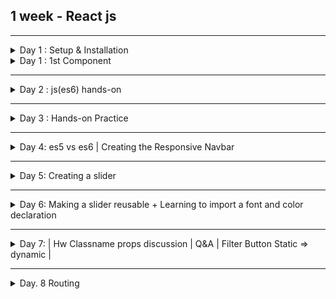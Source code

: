 ## 1 week - React js

-----

<details markdown=block>
<summary markdown=span>Day 1 : Setup & Installation</summary>

## Getting Started`*`

### Test if node.js is available on your pc => go to cmd and type

```sh
node -v
npm -v
```

```sh
if(!version) {
  goto("https://nodejs.org/en/");
}
```

### Install vite + react

```sh
npm create vite@latest ./
# y to proceed
# Select a framework: React
# Select a variant: JavaScript + SWC
npm install
npm run dev
```

### Install tailwindCSS

```sh
npm install -D tailwindcss postcss autoprefixer
npx tailwindcss init -p
```

### Replace <em>`tailwind.config.js`</em> inner codes with

```
/** @type {import('tailwindcss').Config} \*/
export default {
content: [
"./index.html",
"./src/**/\*.{js,ts,jsx,tsx}",
],
theme: {
extend: {},
},
plugins: [],
}
```

### Paste these lines in <em>`index.css`</em>

```
@tailwind base;
@tailwind components;
@tailwind utilities;
```

### 2. Install and Run`*`

Run the following commands in your terminal:

```sh
npm install
npm run dev
```

- <b><em>`npm install`</em></b> to install the node_modules on your local repo which has been .gitignore in this github repo.
- <b><em>`npm run dev`</em></b> for running this in your browser, by default it opens in port http://localhost:5173/

### File Structure

```bash
    .
    ├── node_modules
    ├── public
    ├── src
    │   ├── assets
            ├── react.svg
    │   ├── App.css
    │   ├── App.jsx
    │   ├── index.css
    │   └── main.jsx
    ├── .eslintrc.cjs
    ├── .gitignore
    ├── index.html
    ├── package-lock.json
    ├── package.json
    ├── postcss.config.js
    ├── README.md
    ├── tailwind.config.js
    └── vite.config.js
```

---

</details>

<details markdown=block>
<summary markdown=span>Day 1 : 1st Component</summary>

### File Structure

```bash
    .
    ├── node_modules
    ├── public
    ├── src
    │   ├── assets
            ├── react.svg
        ├── components
            ├── Hello.jsx
    │   ├── App.jsx
    │   ├── index.css
    │   └── main.jsx
    ├── .eslintrc.cjs
    ├── .gitignore
    ├── index.html
    ├── package-lock.json
    ├── package.json
    ├── postcss.config.js
    ├── README.md
    ├── tailwind.config.js
    └── vite.config.js
```

### Codes `Hello.jsx`

```javascript
import React from "react";

const Hello = () => {
  return (
    <>
      <h1>Hello, World!</h1>
    </>
  );
};

export default Hello;
```

### Codes `Hello.jsx`

```javascript
import React from "react";
import Hello from "./components/Hello";

const App = () => {
  return (
    <>
      <Hello />
    </>
  );
};

export default App;
```

- open in port http://localhost:5173/

</details>

---

<details markdown=block>
<summary markdown=span>Day 2 : js(es6) hands-on</summary>

## Syllabus

- let, const
- Arrow functions
- Ternary Operator ( ? : )
- Spread(...) operator
- Template literals (backticks) ``

- Maps

- Modules

## Codes

```javascript
import React from "react";

const Hello = () => {
  const name = "Purna";
  return <h1>Hello, {name}!</h1>;
};

export default Hello;
```

```javascript
import React from "react";

const Hello = () => {
  const name = "Purna";
  if (name) {
    return <h1>Hello, {name}!</h1>;
  } else {
    return <h1>Hello, World!</h1>;
  }
};

export default Hello;
```

- `normal function` vs `arrow function` Syntax

```javascript
function add(a, b) {
  return a + b;
}

const add = (a, b) => a + b;
```

### Assignments

<details markdown=block>
<summary markdown=span>1. Create a counter using let const</summary>

### `Counter.jsx`

```javascript
import React, { useState } from "react";

const Counter = () => {
  let [count, setCount] = useState(0);

  const increment = () => {
    setCount(count + 1);
  };

  const decrement = () => {
    setCount(count - 1);
  };

  return (
    <div>
      <h2>Count: {count}</h2>
      <button onClick={increment}>Increment</button>
      <button onClick={decrement}>Decrement</button>
    </div>
  );
};

export default Counter;
```

### `App.jsx`

```javascript
import React from "react";
import Counter from "./components/Counter";

const App = () => {
  return (
    <>
      <Counter />
    </>
  );
};

export default App;
```

</details>

<details markdown=block>
<summary markdown=span>2. Assigments :  Find whether the temperature is warm or cold .. use ternary operator and Math.random()</summary>

### `TemperatureDisplay.jsx`

```javascript
import React, { useState } from "react";

const TemperatureDisplay = () => {
  const [temperature] = useState(Math.floor(Math.random() * 50));

  return (
    <div>
      <h2>Current Temperature: {temperature}°C</h2>
      {temperature > 25 ? <p>It's warm outside!</p> : <p>It's cool outside!</p>}
    </div>
  );
};

export default TemperatureDisplay;
```

### `App.jsx`

```javascript
import React from "react";
import TemperatureDisplay from "./components/TemperatureDisplay";

const App = () => {
  return (
    <>
      <TemperatureDisplay />
    </>
  );
};

export default App;
```

</details>
</details>

---

<details markdown=block>
<summary markdown=span>Day 3 : Hands-on Practice</summary>

### Syllabus

- JavaScript Array Objects
- json
- Hooks (useState)

```javascript
const people = [
  { name: "John", age: 30 },
  { name: "Alice", age: 25 },
  { name: "Bob", age: 35 },
];
//JavaScript Array Objects
```

```json
{
  "name": "John",
  "age": 30,
  "city": "New York"
}
//Json key value pair
```

### useState

#### In React, state allows us to manage and update data within a component. The useState hook is a function provided by React that allows functional components to manage state without needing to convert them into class components.

- `useState` is a function that returns an array with two elements: the current state `(state)` and a function `(setState)` to update that state.
- `initialState` is the initial value of the state.

```javascript
//Syntax of useState

const [state, setState] = useState(initialState);
```
```javascript
//importing useState

import React, { useState } from "react";
```

### Assignments

<details markdown=block>
<summary markdown=span>1. Create a user profile with name and image using javascript array objects</summary>

### `Profile.jsx`

```javascript
import React from "react";

const Profile = () => {
  const user = {
    name: "Purna Shrestha",
    imageUrl: "https://www.purnashrestha.com.np/assets/img/purna%20pp1.png",
  };
  return (
    <>
      <h1>{user.name}</h1>
      <img
        className="w-12 h-12 object-cover rounded-full"
        src={user.imageUrl}
        alt={"Photo of " + user.name}
      />
    </>
  );
};

export default Profile;
```

### `App.jsx`

```javascript
import React from "react";
import Profile from "./components/Profile";

const App = () => {
  return (
    <>
      <Profile />
    </>
  );
};

export default App;
```

</details>

<details markdown=block>
<summary markdown=span>2. Create a product catalog using let/const, arrow functions, javascript array objects, map</summary>

### `ProductCatalog.jsx`

```javascript
import React from "react";

const ProductCatalog = () => {
  const products = [
    { id: 1, name: "Product 1", price: 10 },
    { id: 2, name: "Product 2", price: 20 },
    { id: 3, name: "Product 3", price: 30 },
  ];

  return (
    <>
      <h2>Products</h2>
      <ul>
        {products.map((product) => (
          <li key={product.id}>
            {product.name} - ${product.price}
          </li>
        ))}
      </ul>
    </>
  );
};

export default ProductCatalog;
```

### `App.jsx`

```javascript
import React from "react";
import ProductCatalog from "./components/ProductCatalog";

const App = () => {
  return (
    <>
      <ProductCatalog />
    </>
  );
};

export default App;
```

</details>

<details markdown=block>
<summary markdown=span>Assignments: 3. Create a todo list using let/const, arrow functions, javascript array objects, map and useState hooks </summary>

### `ToDoList.jsx`

```javascript
import React, { useState } from "react";

const ToDoList = () => {
  const [todos, setTodos] = useState([
    { id: 1, task: "Learn React" },
    { id: 2, task: "Build a project" },
    { id: 3, task: "Celebrate success" },
  ]);

  const removeTodo = (id) => {
    setTodos(todos.filter((todo) => todo.id !== id));
  };

  return (
    <div>
      <h2>To-Do List</h2>
      <ul>
        {todos.map((todo) => (
          <li key={todo.id}>
            {todo.task}
            <button onClick={() => removeTodo(todo.id)}>Remove</button>
          </li>
        ))}
      </ul>
    </div>
  );
};

export default ToDoList;
```

### `App.jsx`

```javascript
import React from "react";
import ToDoList from "./components/ToDoList";

const App = () => {
  return (
    <>
      <ToDoList />
    </>
  );
};

export default App;
```

</details>

<details markdown=block>
<summary markdown=span>Assignments: 4. Create a todo list where user can add their own task using input field use let/const, arrow functions, javascript array objects, map and useState hooks </summary>

### `ToDoInputList.jsx`

```javascript
import React, { useState } from 'react';

const ToDoInputList = () => {
  const [todos, setTodos] = useState([]);
  const [inputValue, setInputValue] = useState('');

  const handleInputChange = (event) => {
    setInputValue(event.target.value);
  };

  const handleAddTodo = () => {
    if (inputValue.trim() !== '') {
      setTodos([...todos, { id: todos.length + 1, text: inputValue }]);
      setInputValue('');
    }
  };

  const handleDeleteTodo = (id) => {
    setTodos(todos.filter(todo => todo.id !== id));
  };

  return (
    <div>
      <input type="text" value={inputValue} onChange={handleInputChange} />
      <button onClick={handleAddTodo}>Add Todo</button>
      <ul>
        {todos.map(todo => (
          <li key={todo.id}>
            {todo.text}
            <button onClick={() => handleDeleteTodo(todo.id)}>Delete</button>
          </li>
        ))}
      </ul>
    </div>
  );
};

export default ToDoInputList;

```

### `App.jsx`

```javascript
import React from "react";
import ToDoInputList from "./components/ToDoInputList";

const App = () => {
  return (
    <>
      <ToDoInputList />
    </>
  );
};

export default App;
```

</details>

</details>

</details>

---

<details markdown=block>
<summary markdown=span>Day 4: es5 vs es6 | Creating the Responsive Navbar</summary>

---

<details markdown=block>
<summary markdown=span>1. String Concatenation</summary>
  
```javascript
var name = "Purna";
var age = 21;
console.log("My name is " + name + " and I am " + age + " years old.");
```

```javascript
const name = "Purna";
const age = 21;
console.log(`My name is ${name} and I am ${age} years old.`);
```
</details>

<details markdown=block>
<summary markdown=span>2. Function Declaration</summary>

```javascript
function add(a, b) {
  return a + b;
}
var sum = add(2, 3);
console.log(sum);
```


```javascript
let add = (a, b) => a + b;
const sum = add(2, 3);
console.log(sum);
```
</details>

<details markdown=block>
<summary markdown=span>3. Template Literals</summary>

```javascript
var name = "Purna";
console.log("My name is " + name);
```


```javascript
let name = "Purna";
console.log(`My name is ${name}`);
```
</details>

<details markdown=block>
<summary markdown=span>4. Spread Operator</summary>

```javascript
var arr1 = [1, 2, 3];
var arr2 = [4, 5, 6];
var arr3 = arr1.concat(arr2);
console.log(arr3);
```


```javascript
const arr1 = [1, 2, 3];
const arr2 = [4, 5, 6];
const arr3 = [...arr1, ...arr2];
console.log(arr3);
```
</details>

<details markdown=block>
<summary markdown=span>5. Object Destructuring</summary>

```javascript
var person = {
  name: "Purna",
  age: 21,
};
var name = person.name;
var age = person.age;
console.log(name, age);
```

```javascript
const person = {
  name: "Purna",
  age: 21,
};
const { name, age } = person;
console.log(name, age);
```
</details>

---

<details markdown=block>
    <summary markdown=span>1. A responsive navbar</summary>

    
### `Navbar.jsx`

```javascript
import React from "react";

const Navbar = () => {
  return (
    <>
      <nav className="flex items-center justify-center">
        <button>Book</button>
        <h1>Logo</h1>
        <button>Icon</button>
      </nav>
    </>
  );
};

export default Navbar;
```

```javascript
import React from "react";

const Navbar = () => {
  const navLinks = [
    { id: 1, title: "Home", link: "/home" },
    { id: 2, title: "About", link: "/about" },
    { id: 3, title: "Accommodation", link: "/accommodation" },
    { id: 4, title: "Restaurants", link: "/restaurants" },
    { id: 5, title: "Events", link: "/events" },
    { id: 6, title: "Testimonials", link: "/testimonials" },
    { id: 7, title: "Nearby", link: "/nearby" },
    { id: 8, title: "Recreation", link: "/recreation" },
    { id: 9, title: "Gallery", link: "/gallery" },
    { id: 10, title: "Contact", link: "/contact" },
  ];

  return (
    <>
      <nav className="flex items-center justify-between px-12 py-2">
        <button>Book</button>
        <h1>Logo</h1>
        <button>Icon</button>

        <ul>
          {navLinks.map((item) => (
            <li key={item.id}>
              <a href={item.link}>{item.title}</a>
            </li>
          ))}
        </ul>
      </nav>
    </>
  );
};

export default Navbar;
```

```jsx
import React from "react";

const Navbar = () => {
  const navLinks = [
    { id: 1, title: "Home", link: "/home" },
    { id: 2, title: "About", link: "/about" },
    { id: 3, title: "Accommodation", link: "/accommodation" },
    { id: 4, title: "Restaurants", link: "/restaurants" },
    { id: 5, title: "Events", link: "/events" },
    { id: 6, title: "Testimonials", link: "/testimonials" },
    { id: 7, title: "Nearby", link: "/nearby" },
    { id: 8, title: "Recreation", link: "/recreation" },
    { id: 9, title: "Gallery", link: "/gallery" },
    { id: 10, title: "Contact", link: "/contact" },
  ];

  return (
    <>
      <nav>
        <header className="flex items-center justify-between px-12 py-2 z-50 bg-gray-800 text-white">
          <button>Book</button>
          <h1 className="text-2xl">Logo</h1>
          <button>Ok</button>
        </header>

        <div
          className="fixed right-0 w-64 h-full bg-gray-800 transition-all duration-200 ease-linear z-40"
        >
          <ul className="px-2 pt-2 pb-3 space-y-1">
            {navLinks.map((item) => (
              <li key={item.id}>
                <a
                  href={item.link}
                  className="text-white block px-3 py-2 rounded-md text-base font-medium hover:bg-gray-700"
                >
                  {item.title}
                </a>
              </li>
            ))}
          </ul>
        </div>
      </nav>
    </>
  );
};

export default Navbar;
```

```jsx
import React from "react";
import { IoMenu } from "react-icons/io5";
import { FaWhatsapp } from "react-icons/fa";

const Navbar = () => {
  const navLinks = [
    { id: 1, title: "Home", link: "/home" },
    { id: 2, title: "About", link: "/about" },
    { id: 3, title: "Accommodation", link: "/accommodation" },
    { id: 4, title: "Restaurants", link: "/restaurants" },
    { id: 5, title: "Events", link: "/events" },
    { id: 6, title: "Testimonials", link: "/testimonials" },
    { id: 7, title: "Nearby", link: "/nearby" },
    { id: 8, title: "Recreation", link: "/recreation" },
    { id: 9, title: "Gallery", link: "/gallery" },
    { id: 10, title: "Contact", link: "/contact" },
  ];

  return (
    <>
      <nav>
        <header className="flex items-center justify-between px-12 py-4 z-50 bg-gray-800 text-white">
          <button>
            <FaWhatsapp className="text-2xl"/>
          </button>
          <h1 className="text-2xl">Logo</h1>
          <button>
            <IoMenu className="text-2xl"/>
          </button>
        </header>

        <div
          className="fixed right-0 w-64 h-full bg-gray-800 transition-all duration-200 ease-linear z-40"
        >
          <ul className="px-2 pt-2 pb-3 space-y-1">
            {navLinks.map((item) => (
              <li key={item.id}>
                <a
                  href={item.link}
                  className="text-white block px-3 py-2 rounded-md text-base font-medium hover:bg-gray-700"
                >
                  {item.title}
                </a>
              </li>
            ))}
          </ul>
        </div>
      </nav>
    </>
  );
};

export default Navbar;
```

```jsx
import React, { useState } from "react";
import { IoMenu } from "react-icons/io5";
import { FaWhatsapp } from "react-icons/fa";
import { IoClose } from "react-icons/io5";

const Navbar = () => {
  const [isMenuOpen, setIsMenuOpen] = useState(false);

  const navLinks = [
    { id: 1, title: "Home", link: "/home" },
    { id: 2, title: "About", link: "/about" },
    { id: 3, title: "Accommodation", link: "/accommodation" },
    { id: 4, title: "Restaurants", link: "/restaurants" },
    { id: 5, title: "Events", link: "/events" },
    { id: 6, title: "Testimonials", link: "/testimonials" },
    { id: 7, title: "Nearby", link: "/nearby" },
    { id: 8, title: "Recreation", link: "/recreation" },
    { id: 9, title: "Gallery", link: "/gallery" },
    { id: 10, title: "Contact", link: "/contact" },
  ];

  const toggleMenu = () => {
    setIsMenuOpen(!isMenuOpen);
  };

  return (
    <>
      <nav>
        <header className="flex items-center justify-between px-12 py-4 z-50 bg-gray-800 text-white">
          <button>
            <FaWhatsapp className="text-2xl" />
          </button>
          <h1 className="text-2xl">Logo</h1>
          <button onClick={toggleMenu}>
            {isMenuOpen ? (
              <IoClose className="text-2xl" />
            ) : (
              <IoMenu className="text-2xl" />
            )}
          </button>
        </header>

        <div
          className="fixed right-0 w-64 h-full bg-gray-800 transition-all duration-200 ease-linear z-40"
        >
          <ul className="px-2 pt-2 pb-3 space-y-1">
            {navLinks.map((item) => (
              <li key={item.id}>
                <a
                  href={item.link}
                  className="text-white block px-3 py-2 rounded-md text-base font-medium hover:bg-gray-700"
                >
                  {item.title}
                </a>
              </li>
            ))}
          </ul>
        </div>
      </nav>
    </>
  );
};

export default Navbar;
```

```javascript
import React, { useState } from "react";
import { IoMenu } from "react-icons/io5";
import { FaWhatsapp } from "react-icons/fa";
import { IoClose } from "react-icons/io5";

const Navbar = () => {
  const [isMenuOpen, setIsMenuOpen] = useState(false);

  const navLinks = [
    { id: 1, title: "Home", link: "/home" },
    { id: 2, title: "About", link: "/about" },
    { id: 3, title: "Accommodation", link: "/accommodation" },
    { id: 4, title: "Restaurants", link: "/restaurants" },
    { id: 5, title: "Events", link: "/events" },
    { id: 6, title: "Testimonials", link: "/testimonials" },
    { id: 7, title: "Nearby", link: "/nearby" },
    { id: 8, title: "Recreation", link: "/recreation" },
    { id: 9, title: "Gallery", link: "/gallery" },
    { id: 10, title: "Contact", link: "/contact" },
  ];

  const toggleMenu = () => {
    setIsMenuOpen(!isMenuOpen);
  };

  return (
    <>
      <nav>
        <header className="flex items-center justify-between px-12 py-4 z-50 bg-gray-800 text-white">
          <button>
            <FaWhatsapp className="text-2xl" />
          </button>
          <h1 className="text-2xl">Logo</h1>
          <button onClick={toggleMenu}>
            {isMenuOpen ? (
              <IoClose className="text-2xl" />
            ) : (
              <IoMenu className="text-2xl" />
            )}
          </button>
        </header>

        <div
          className={`fixed right-0 w-64 h-full bg-gray-800 transition-all duration-200 ease-linear z-40 ${
            isMenuOpen ? "translate-x-0" : "translate-x-full"
          }`}
        >
          <ul className="px-2 pt-2 pb-3 space-y-1">
            {navLinks.map((item) => (
              <li key={item.id}>
                <a
                  href={item.link}
                  className="text-white block px-3 py-2 rounded-md text-base font-medium hover:bg-gray-700"
                >
                  {item.title}
                </a>
              </li>
            ))}
          </ul>
        </div>
      </nav>
    </>
  );
};

export default Navbar;
```

### `App.jsx`

```javascript
import React from "react";
import Navbar from "./components/Navbar";

const App = () => {
  return (
    <>
      <Navbar />
    </>
  );
};

export default App;
```

</details>

</details>

</details>

---

<details markdown=block>
<summary markdown=span>Day 5: Creating a slider</summary>

---

<details markdown=block>
    <summary markdown=span>1. Slider</summary>

    
### `Slider.jsx`

```javascript
// ! Step 1 - Creating the Slider component
import React from "react";

const Slider = () => {
  const slides = [
    {
      url: "https://images.unsplash.com/photo-1531297484001-80022131f5a1?ixlib=rb-4.0.3&ixid=MnwxMjA3fDB8MHxwaG90by1wYWdlfHx8fGVufDB8fHx8&auto=format&fit=crop&w=2620&q=80",
    },
    {
      url: "https://images.unsplash.com/photo-1488590528505-98d2b5aba04b?ixlib=rb-4.0.3&ixid=MnwxMjA3fDB8MHxwaG90by1wYWdlfHx8fGVufDB8fHx8&auto=format&fit=crop&w=2670&q=80",
    },
    {
      url: "https://images.unsplash.com/photo-1661961112951-f2bfd1f253ce?ixlib=rb-4.0.3&ixid=MnwxMjA3fDB8MHxwaG90by1wYWdlfHx8fGVufDB8fHx8&auto=format&fit=crop&w=2672&q=80",
    },
    {
      url: "https://images.unsplash.com/photo-1512756290469-ec264b7fbf87?ixlib=rb-4.0.3&ixid=MnwxMjA3fDB8MHxwaG90by1wYWdlfHx8fGVufDB8fHx8&auto=format&fit=crop&w=2253&q=80",
    },
    {
      url: "https://images.unsplash.com/photo-1496181133206-80ce9b88a853?ixlib=rb-4.0.3&ixid=MnwxMjA3fDB8MHxwaG90by1wYWdlfHx8fGVufDB8fHx8&auto=format&fit=crop&w=2671&q=80",
    },
  ];

  return (
    <div className="w-full h-screen">
      {slides.map((slide, index) => (
        <img
          key={index}
          src={slide.url}
          alt={`Slide ${index}`}
          className="w-full h-full bg-center bg-cover absolute top-0 left-0"
        />
      ))}
    </div>
  );
};

export default Slider;
```

### `App.jsx`

```javascript
import React from "react";
import Slider from "./components/Slider";

const App = () => {
  return (
    <>
      <Slider />
    </>
  );
};

export default App;
```

### `Slider.jsx`

```javascript
// ! Step 2 - Adding the arrows
import React from "react";
import {
  HiOutlineArrowLongLeft,
  HiOutlineArrowLongRight,
} from "react-icons/hi2";

const Slider = () => {
  const slides = [
    {
      url: "https://images.unsplash.com/photo-1531297484001-80022131f5a1?ixlib=rb-4.0.3&ixid=MnwxMjA3fDB8MHxwaG90by1wYWdlfHx8fGVufDB8fHx8&auto=format&fit=crop&w=2620&q=80",
    },
    {
      url: "https://images.unsplash.com/photo-1488590528505-98d2b5aba04b?ixlib=rb-4.0.3&ixid=MnwxMjA3fDB8MHxwaG90by1wYWdlfHx8fGVufDB8fHx8&auto=format&fit=crop&w=2670&q=80",
    },
    {
      url: "https://images.unsplash.com/photo-1661961112951-f2bfd1f253ce?ixlib=rb-4.0.3&ixid=MnwxMjA3fDB8MHxwaG90by1wYWdlfHx8fGVufDB8fHx8&auto=format&fit=crop&w=2672&q=80",
    },
    {
      url: "https://images.unsplash.com/photo-1512756290469-ec264b7fbf87?ixlib=rb-4.0.3&ixid=MnwxMjA3fDB8MHxwaG90by1wYWdlfHx8fGVufDB8fHx8&auto=format&fit=crop&w=2253&q=80",
    },
    {
      url: "https://images.unsplash.com/photo-1496181133206-80ce9b88a853?ixlib=rb-4.0.3&ixid=MnwxMjA3fDB8MHxwaG90by1wYWdlfHx8fGVufDB8fHx8&auto=format&fit=crop&w=2671&q=80",
    },
  ];

  return (
    <div className="w-full h-screen relative">
      {slides.map((slide, index) => (
        <img
          key={index}
          src={slide.url}
          alt={`Slide ${index}`}
          className="w-full h-full bg-center bg-cover absolute top-0 left-0"
        />
      ))}

      <button className="absolute top-1/2 -translate-y-1/2 left-5 rounded-full p-2 bg-black/20 text-white cursor-pointer">
        <HiOutlineArrowLongLeft className="text-2xl" />
      </button>
      <button className="absolute top-1/2 -translate-y-1/2 right-5 rounded-full p-2 bg-black/20 text-white cursor-pointer">
        <HiOutlineArrowLongRight className="text-2xl" />
      </button>
    </div>
  );
};

export default Slider;
```

### `Slider.jsx`

```javascript
// ! Step 3 - Adding the onClick event

import React, { useState } from "react";
import {
  HiOutlineArrowLongLeft,
  HiOutlineArrowLongRight,
} from "react-icons/hi2";

const Slider = () => {
  const slides = [
    {
      url: "https://images.unsplash.com/photo-1531297484001-80022131f5a1?ixlib=rb-4.0.3&ixid=MnwxMjA3fDB8MHxwaG90by1wYWdlfHx8fGVufDB8fHx8&auto=format&fit=crop&w=2620&q=80",
    },
    {
      url: "https://images.unsplash.com/photo-1488590528505-98d2b5aba04b?ixlib=rb-4.0.3&ixid=MnwxMjA3fDB8MHxwaG90by1wYWdlfHx8fGVufDB8fHx8&auto=format&fit=crop&w=2670&q=80",
    },
    {
      url: "https://images.unsplash.com/photo-1661961112951-f2bfd1f253ce?ixlib=rb-4.0.3&ixid=MnwxMjA3fDB8MHxwaG90by1wYWdlfHx8fGVufDB8fHx8&auto=format&fit=crop&w=2672&q=80",
    },
    {
      url: "https://images.unsplash.com/photo-1512756290469-ec264b7fbf87?ixlib=rb-4.0.3&ixid=MnwxMjA3fDB8MHxwaG90by1wYWdlfHx8fGVufDB8fHx8&auto=format&fit=crop&w=2253&q=80",
    },
    {
      url: "https://images.unsplash.com/photo-1496181133206-80ce9b88a853?ixlib=rb-4.0.3&ixid=MnwxMjA3fDB8MHxwaG90by1wYWdlfHx8fGVufDB8fHx8&auto=format&fit=crop&w=2671&q=80",
    },
  ];

  const [currentIndex, setCurrentIndex] = useState(0);

  const prevSlide = () => {
    setCurrentIndex((prevIndex) =>
      prevIndex === 0 ? slides.length - 1 : prevIndex - 1
    );
  };

  const nextSlide = () => {
    setCurrentIndex((prevIndex) =>
      prevIndex === slides.length - 1 ? 0 : prevIndex + 1
    );
  };

// ! Simplified explannation
// const prevSlide = () => {
//   if (currentIndex === 0) {
//     setCurrentIndex(slides.length - 1);
//   } else {
//     setCurrentIndex(currentIndex - 1);
//   }
// };

// const nextSlide = () => {
//   if (currentIndex === slides.length - 1) {
//     setCurrentIndex(0);
//   } else {
//     setCurrentIndex(currentIndex + 1);
//   }
// };

  return (
    <div className="w-full h-screen relative">
      {slides.map((slide, index) => (
        <img
          key={index}
          src={slide.url}
          alt={`Slide ${index}`}
          className="w-full h-full bg-center bg-cover absolute top-0 left-0"
        />
      ))}

      <button
        onClick={prevSlide}
        className="absolute top-1/2 -translate-y-1/2 left-5 rounded-full p-2 bg-black/20 text-white cursor-pointer"
      >
        <HiOutlineArrowLongLeft className="text-2xl" />
      </button>
      <button
        onClick={nextSlide}
        className="absolute top-1/2 -translate-y-1/2 right-5 rounded-full p-2 bg-black/20 text-white cursor-pointer"
      >
        <HiOutlineArrowLongRight className="text-2xl" />
      </button>
    </div>
  );
};

export default Slider;
```

### `Slider.jsx`

```javascript
// ! Step 4 - Why is the slider not working? because index test i.e. index === currentIndex ? "opacity-100" : "opacity-0" is not added
import React, { useState } from "react";
import {
  HiOutlineArrowLongLeft,
  HiOutlineArrowLongRight,
} from "react-icons/hi2";

const Slider = () => {
  const slides = [
    {
      url: "https://images.unsplash.com/photo-1531297484001-80022131f5a1?ixlib=rb-4.0.3&ixid=MnwxMjA3fDB8MHxwaG90by1wYWdlfHx8fGVufDB8fHx8&auto=format&fit=crop&w=2620&q=80",
    },
    {
      url: "https://images.unsplash.com/photo-1488590528505-98d2b5aba04b?ixlib=rb-4.0.3&ixid=MnwxMjA3fDB8MHxwaG90by1wYWdlfHx8fGVufDB8fHx8&auto=format&fit=crop&w=2670&q=80",
    },
    {
      url: "https://images.unsplash.com/photo-1661961112951-f2bfd1f253ce?ixlib=rb-4.0.3&ixid=MnwxMjA3fDB8MHxwaG90by1wYWdlfHx8fGVufDB8fHx8&auto=format&fit=crop&w=2672&q=80",
    },
    {
      url: "https://images.unsplash.com/photo-1512756290469-ec264b7fbf87?ixlib=rb-4.0.3&ixid=MnwxMjA3fDB8MHxwaG90by1wYWdlfHx8fGVufDB8fHx8&auto=format&fit=crop&w=2253&q=80",
    },
    {
      url: "https://images.unsplash.com/photo-1496181133206-80ce9b88a853?ixlib=rb-4.0.3&ixid=MnwxMjA3fDB8MHxwaG90by1wYWdlfHx8fGVufDB8fHx8&auto=format&fit=crop&w=2671&q=80",
    },
  ];

  const [currentIndex, setCurrentIndex] = useState(0);

  const prevSlide = () => {
    setCurrentIndex((prevIndex) =>
      prevIndex === 0 ? slides.length - 1 : prevIndex - 1
    );
  };

  const nextSlide = () => {
    setCurrentIndex((prevIndex) =>
      prevIndex === slides.length - 1 ? 0 : prevIndex + 1
    );
  };

  return (
    <div className="w-full h-screen relative">
      {slides.map((slide, index) => (
        <img
          key={index}
          src={slide.url}
          alt={`Slide ${index}`}
          className={`w-full h-full bg-center bg-cover absolute top-0 left-0 ${
            index === currentIndex ? "opacity-100" : "opacity-0"
          } transition-all duration-1000`}
        />
      ))}

      <button
        onClick={prevSlide}
        className="absolute top-1/2 -translate-y-1/2 left-5 rounded-full p-2 bg-black/20 text-white cursor-pointer"
      >
        <HiOutlineArrowLongLeft className="text-2xl" />
      </button>
      <button
        onClick={nextSlide}
        className="absolute top-1/2 -translate-y-1/2 right-5 rounded-full p-2 bg-black/20 text-white cursor-pointer"
      >
        <HiOutlineArrowLongRight className="text-2xl" />
      </button>
    </div>
  );
};

export default Slider;
```

### `Slider.jsx`

```javascript
// ! Step 5: Adding the const duration and group hover
import React, { useState } from "react";
import {
  HiOutlineArrowLongLeft,
  HiOutlineArrowLongRight,
} from "react-icons/hi2";

const Slider = () => {
  const slides = [
    {
      url: "https://images.unsplash.com/photo-1531297484001-80022131f5a1?ixlib=rb-4.0.3&ixid=MnwxMjA3fDB8MHxwaG90by1wYWdlfHx8fGVufDB8fHx8&auto=format&fit=crop&w=2620&q=80",
    },
    {
      url: "https://images.unsplash.com/photo-1488590528505-98d2b5aba04b?ixlib=rb-4.0.3&ixid=MnwxMjA3fDB8MHxwaG90by1wYWdlfHx8fGVufDB8fHx8&auto=format&fit=crop&w=2670&q=80",
    },
    {
      url: "https://images.unsplash.com/photo-1661961112951-f2bfd1f253ce?ixlib=rb-4.0.3&ixid=MnwxMjA3fDB8MHxwaG90by1wYWdlfHx8fGVufDB8fHx8&auto=format&fit=crop&w=2672&q=80",
    },
    {
      url: "https://images.unsplash.com/photo-1512756290469-ec264b7fbf87?ixlib=rb-4.0.3&ixid=MnwxMjA3fDB8MHxwaG90by1wYWdlfHx8fGVufDB8fHx8&auto=format&fit=crop&w=2253&q=80",
    },
    {
      url: "https://images.unsplash.com/photo-1496181133206-80ce9b88a853?ixlib=rb-4.0.3&ixid=MnwxMjA3fDB8MHxwaG90by1wYWdlfHx8fGVufDB8fHx8&auto=format&fit=crop&w=2671&q=80",
    },
  ];

  const [currentIndex, setCurrentIndex] = useState(0);

  const prevSlide = () => {
    setCurrentIndex((prevIndex) =>
      prevIndex === 0 ? slides.length - 1 : prevIndex - 1
    );
  };

  const nextSlide = () => {
    setCurrentIndex((prevIndex) =>
      prevIndex === slides.length - 1 ? 0 : prevIndex + 1
    );
  };

  const duration = 1000;

  return (
    <div className="w-full h-screen relative group">
      {slides.map((slide, index) => (
        <img
          key={index}
          src={slide.url}
          alt={`Slide ${index}`}
          className={`w-full h-full bg-center bg-cover absolute top-0 left-0 ${
            index === currentIndex ? "opacity-100" : "opacity-0"
          } transition-all duration-${duration}`}
        />
      ))}

      <button
        onClick={prevSlide}
        className={`absolute top-1/2 -translate-y-1/2 left-5 rounded-full p-2 bg-black/20 text-white cursor-pointer group-hover:scale-100 scale-0 transition-scale duration-${duration}`}
      >
        <HiOutlineArrowLongLeft className="text-2xl" />
      </button>
      <button
        onClick={nextSlide}
        className={`absolute top-1/2 -translate-y-1/2 right-5 rounded-full p-2 bg-black/20 text-white cursor-pointer group-hover:scale-100 scale-0 transition-scale duration-${duration}`}
      >
        <HiOutlineArrowLongRight className="text-2xl" />
      </button>
    </div>
  );
};

export default Slider;
```

### `Slider.jsx`

```javascript
// ! Step 6: Slider images making them reusable by passing the imageUrl as props

import React, { useState } from "react";
import {
  HiOutlineArrowLongLeft,
  HiOutlineArrowLongRight,
} from "react-icons/hi2";

const Slider = ({ slides }) => {
  const [currentIndex, setCurrentIndex] = useState(0);

  const prevSlide = () => {
    setCurrentIndex((prevIndex) =>
      prevIndex === 0 ? slides.length - 1 : prevIndex - 1
    );
  };

  const nextSlide = () => {
    setCurrentIndex((prevIndex) =>
      prevIndex === slides.length - 1 ? 0 : prevIndex + 1
    );
  };

  const duration = 1000;

  return (
    <div className="w-full h-screen relative group">
      {slides.map((slide, index) => (
        <img
          key={index}
          src={slide.url}
          alt={`Slide ${index}`}
          className={`w-full h-full bg-center bg-cover absolute top-0 left-0 ${
            index === currentIndex ? "opacity-100" : "opacity-0"
          } transition-all duration-${duration}`}
        />
      ))}

      <button
        onClick={prevSlide}
        className={`absolute top-1/2 -translate-y-1/2 left-5 rounded-full p-2 bg-black/20 text-white cursor-pointer group-hover:scale-100 scale-0 transition-scale duration-${duration}`}
      >
        <HiOutlineArrowLongLeft className="text-2xl" />
      </button>
      <button
        onClick={nextSlide}
        className={`absolute top-1/2 -translate-y-1/2 right-5 rounded-full p-2 bg-black/20 text-white cursor-pointer group-hover:scale-100 scale-0 transition-scale duration-${duration}`}
      >
        <HiOutlineArrowLongRight className="text-2xl" />
      </button>
    </div>
  );
};

export default Slider;
```

### `App.jsx`

```javascript
import React from "react";
import Slider from "./components/Slider";

const App = () => {
  const slides = [
    {
      url: "https://images.unsplash.com/photo-1531297484001-80022131f5a1?ixlib=rb-4.0.3&ixid=MnwxMjA3fDB8MHxwaG90by1wYWdlfHx8fGVufDB8fHx8&auto=format&fit=crop&w=2620&q=80",
    },
    {
      url: "https://images.unsplash.com/photo-1488590528505-98d2b5aba04b?ixlib=rb-4.0.3&ixid=MnwxMjA3fDB8MHxwaG90by1wYWdlfHx8fGVufDB8fHx8&auto=format&fit=crop&w=2670&q=80",
    },
    {
      url: "https://images.unsplash.com/photo-1661961112951-f2bfd1f253ce?ixlib=rb-4.0.3&ixid=MnwxMjA3fDB8MHxwaG90by1wYWdlfHx8fGVufDB8fHx8&auto=format&fit=crop&w=2672&q=80",
    },
    {
      url: "https://images.unsplash.com/photo-1512756290469-ec264b7fbf87?ixlib=rb-4.0.3&ixid=MnwxMjA3fDB8MHxwaG90by1wYWdlfHx8fGVufDB8fHx8&auto=format&fit=crop&w=2253&q=80",
    },
    {
      url: "https://images.unsplash.com/photo-1496181133206-80ce9b88a853?ixlib=rb-4.0.3&ixid=MnwxMjA3fDB8MHxwaG90by1wYWdlfHx8fGVufDB8fHx8&auto=format&fit=crop&w=2671&q=80",
    },
  ];

  return (
    <>
      <Slider slides={slides} />
    </>
  );
};

export default App;
```
</details>

<details markdown=block>
    <summary markdown=span>Assignments: 2 Create a facilities section: take inspiration from https://hotelichchha.com/project/ & https://mayurstay.com/hotelhimalaya/</summary>

    
### `Facilities.jsx` without destructuring

```javascript
import React from "react";

const Facilities = () => {
  const hotelFacilities = [
    {
      id: 1,
      title: "Rooms & Suites",
      description:
        "Unwind in our elegantly decorated rooms that are equipped with all the modern day amenities.",
      icon: "https://mayurstay.com/hotelhimalaya/images/subpackage/9Lgh2-1.jpg",
      router: "/rooms",
    },
    {
      id: 2,
      title: "Restro & Bar",
      description:
        "Perfect place to indulge in the finest wines and signature cocktails with friends and family.",
      icon: "https://mayurstay.com/hotelhimalaya/images/mservices/mBk0x-1.jpg",
      router: "/restaurants",
    },
    {
      id: 3,
      title: "Swimming Pool",
      description:
        "Have a wonderful time in our refreshing pool with your family and friends.",
      icon: "https://mayurstay.com/hotelhimalaya/images/mservices/w7fbd-2.jpg",
      router: "/pool",
    },
  ];

  return (
    <div className="grid grid-cols-1 md:grid-cols-2 lg:grid-cols-3 gap-0 mt-28">
      {hotelFacilities.map((facility) => (
        <div key={facility.id} className="relative overflow-hidden group">
          <img
            src={facility.icon}
            alt={facility.title}
            className="w-full h-screen shadow-md transition duration-700 ease-in-out transform group-hover:scale-150 object-cover"
          />
          <div className="absolute inset-0 overlay bg-gradient-to-b from-[rgba(0,0,0,0.2)] to-[rgba(0,0,0,0.4)] w-full h-full"></div>
          <div className="group absolute inset-0 flex flex-col items-center justify-center bg-gradient-to-b from-[rgba(0,0,0,0)] to-[rgba(0,0,0,0.6)] bg-opacity-75 text-white text-center transition-all duration-700 ease-in-out transform translate-y-1/2 group-hover:translate-y-0">
            <div className="p-4">
              <h3 className="text-3xl font-medium mb-24 group-hover:mb-0 transition-all duration-300">
                {facility.title}
              </h3>
              <p className="text-ivory my-4">{facility.description}</p>
              <a
                href={facility.router}
                className="text-ivory bg-transparent border border-solid border-white px-4 py-2 mt-2 hover:bg-white hover:text-black transition duration-300 ease-in-out"
              >
                View More
              </a>
            </div>
          </div>
        </div>
      ))}
    </div>
  );
};

export default Facilities;
```


### `Facilities.jsx` with destructuring

```javascript
import React from "react";

const Facilities = () => {
  const hotelFacilities = [
    {
      id: 1,
      title: "Rooms & Suites",
      description:
        "Unwind in our elegantly decorated rooms that are equipped with all the modern day amenities.",
      icon: "https://mayurstay.com/hotelhimalaya/images/subpackage/9Lgh2-1.jpg",
      router: "/rooms",
    },
    {
      id: 2,
      title: "Restro & Bar",
      description:
        "Perfect place to indulge in the finest wines and signature cocktails with friends and family.",
      icon: "https://mayurstay.com/hotelhimalaya/images/mservices/mBk0x-1.jpg",
      router: "/restaurants",
    },
    {
      id: 3,
      title: "Swimming Pool",
      description:
        "Have a wonderful time in our refreshing pool with your family and friends.",
      icon: "https://mayurstay.com/hotelhimalaya/images/mservices/w7fbd-2.jpg",
      router: "/pool",
    },
  ];

  return (
    <div className="grid grid-cols-1 md:grid-cols-2 lg:grid-cols-3 gap-0 mt-28">
      {hotelFacilities.map(({ id, title, description, icon, router }) => (
        <div key={id} className="relative overflow-hidden group">
          <img
            src={icon}
            alt={title}
            className="w-full h-screen shadow-md transition duration-700 ease-in-out transform group-hover:scale-150 object-cover"
          />
          <div className="absolute inset-0 overlay bg-gradient-to-b from-[rgba(0,0,0,0.2)] to-[rgba(0,0,0,0.4)] w-full h-full"></div>
          <div className="group absolute inset-0 flex flex-col items-center justify-center bg-gradient-to-b from-[rgba(0,0,0,0)] to-[rgba(0,0,0,0.6)] bg-opacity-75 text-white text-center transition-all duration-700 ease-in-out transform translate-y-1/2 group-hover:translate-y-0">
            <div className="p-4">
              <h3 className="text-3xl font-medium mb-24 group-hover:mb-0 transition-all duration-300">
                {title}
              </h3>
              <p className="text-ivory my-4">{description}</p>
              <a
                href={router}
                className="text-ivory bg-transparent border border-solid border-white px-4 py-2 mt-2 hover:bg-white hover:text-black transition duration-300 ease-in-out"
              >
                View More
              </a>
            </div>
          </div>
        </div>
      ))}
    </div>
  );
};

export default Facilities;
```


</details>
</details>

---

<details markdown=block>
<summary markdown=span>Day 6: Making a slider reusable + Learning to import a font and color declaration</summary>

---

<details markdown=block>
    <summary markdown=span>1. TailwindCSS custom prebuilt fonts</summary>

```css
className="font-sans"
className="font-mono"
className="font-serif"
```

</details>

<details markdown=block>
    <summary markdown=span>2. TailwindCSS custom fonts</summary>

- go to https://fonts.google.com/
- get the embedded import css
- paste that embedded import on the `index.css`
- then go to `tailwind.config.js` give your custom fontname on the extend{}

### `index.css`

```css
@import url('https://fonts.googleapis.com/css2?family=Noto+Serif:ital,wght@0,100..900;1,100..900&family=Sedan:ital@0;1&display=swap');

@tailwind base;
@tailwind components;
@tailwind utilities;

@layer components {
  body {
    @apply font-notoSerif;
  }
}
```

### `tailwind.config.js`

```css
/** @type {import('tailwindcss').Config} \*/
export default {
  content: ["./index.html", "./src/**/*.{js,ts,jsx,tsx}"],
  theme: {
    extend: {
      fontFamily: {
        notoSerif: ['"Noto Serif"', "serif"],
      },
    },
  },
  plugins: [],
};
```

</details>

<details markdown=block>
    <summary markdown=span>3. Custom color declaration</summary>

### `tailwind.config.js`

```js
/** @type {import('tailwindcss').Config} \*/
export default {
  content: ["./index.html", "./src/**/*.{js,ts,jsx,tsx}"],
  theme: {
    extend: {
      fontFamily: {
        notoSerif: ['"Noto Serif"', "serif"],
      },
       colors: {
        "custom-700": "#070a0f",
        "custom-300": "#1f2937",
        "custom-white": "#f9f9f9",
      },
    },
  },
  plugins: [],
};
```

```css Using the font
className="text-custom-white bg-custom-700"
```

</details>

---

<details markdown=block>
    <summary markdown=span>1. Passing Slider images from another component</summary>
    
### `Slider.jsx`

```javascript

import React, { useState } from "react";
import { HiOutlineArrowLongLeft, HiOutlineArrowLongRight } from "react-icons/hi2";

const Slider = ({ slides }) => {
  const [currentIndex, setCurrentIndex] = useState(0);

  const prevSlide = () => {
    setCurrentIndex((prevIndex) =>
      prevIndex === 0 ? slides.length - 1 : prevIndex - 1
    );
  };

  const nextSlide = () => {
    setCurrentIndex((prevIndex) =>
      prevIndex === slides.length - 1 ? 0 : prevIndex + 1
    );
  };

  const duration = 1000;

  return (
    <div className="w-full h-screen relative group">
      {slides.map((slide, index) => (
        <img
          key={index}
          src={slide.url}
          alt={`Slide ${index}`}
          className={`w-full h-full object-cover absolute top-0 left-0 ${
            index === currentIndex ? "opacity-100" : "opacity-0"
          } transition-all duration-${duration}`}
        />
      ))}

      <button
        onClick={prevSlide}
        className={`absolute top-1/2 -translate-y-1/2 left-5 rounded-full p-2 bg-black/20 text-white cursor-pointer group-hover:scale-100 scale-0 transition-all duration-${duration}`}
      >
        <HiOutlineArrowLongLeft className="text-2xl" />
      </button>
      <button
        onClick={nextSlide}
        className={`absolute top-1/2 -translate-y-1/2 right-5 rounded-full p-2 bg-black/20 text-white cursor-pointer group-hover:scale-100 scale-0 transition-all duration-${duration}`}
      >
        <HiOutlineArrowLongRight className="text-2xl" />
      </button>
    </div>
  );
};

export default Slider;
```


### `App.jsx`

```javascript
import React from "react";
import Navbar from "./components/Navbar";
import Slider from "./components/Slider";
import Facilities from "./components/Facilities";

const App = () => {
  const slides = [
    {
      url: "https://img.freepik.com/free-photo/nature-landscape-with-black-sand-beach_23-2151380344.jpg?t=st=1713492283~exp=1713495883~hmac=7746bf20b479e6aff84d89ecb99e6c680748f7855cd4aeb42ff07c44517c0919&w=1380",
    },
    {
      url: "https://img.freepik.com/free-photo/beautiful-mountains-landscape_23-2151151063.jpg?t=st=1713491654~exp=1713495254~hmac=f4926cd25b8d873d307d5b8d5a37e7bd2e967a3d215df74e5426e182335e6a93&w=1380",
    },
    {
      url: "https://img.freepik.com/free-photo/lonely-boats-calm-lake-with-misty-mountain-background_23-2148153617.jpg?t=st=1713493292~exp=1713496892~hmac=2adf5dacddacdba293112e45dcd7bf2b62872ede379de25744882d072aac0d01&w=1060",
    },
    {
      url: "https://img.freepik.com/free-photo/nature-tranquil-beauty-reflected-calm-water-generative-ai_188544-12798.jpg?w=1380&t=st=1713493187~exp=1713493787~hmac=b098e55d3032f6ba47863bcd99ccfe8dd4d810a369f765bb4fa4592926566a6f",
    },
  ];


  return (
    <>
      <Navbar />
      <Slider slides={slides} />
      <Facilities />
    </>
  );
};

export default App;
```
</details>

<details markdown=block>
    <summary markdown=span>2.  Making slider reusable</summary>
  
### `App.jsx`

```javascript
import React from "react";
import Navbar from "./components/Navbar";
import Slider from "./components/Slider";
import Facilities from "./components/Facilities";

const App = () => {
  const slides = [
    {
      url: "https://img.freepik.com/free-photo/nature-landscape-with-black-sand-beach_23-2151380344.jpg?t=st=1713492283~exp=1713495883~hmac=7746bf20b479e6aff84d89ecb99e6c680748f7855cd4aeb42ff07c44517c0919&w=1380",
    },
    {
      url: "https://img.freepik.com/free-photo/beautiful-mountains-landscape_23-2151151063.jpg?t=st=1713491654~exp=1713495254~hmac=f4926cd25b8d873d307d5b8d5a37e7bd2e967a3d215df74e5426e182335e6a93&w=1380",
    },
    {
      url: "https://img.freepik.com/free-photo/lonely-boats-calm-lake-with-misty-mountain-background_23-2148153617.jpg?t=st=1713493292~exp=1713496892~hmac=2adf5dacddacdba293112e45dcd7bf2b62872ede379de25744882d072aac0d01&w=1060",
    },
    {
      url: "https://img.freepik.com/free-photo/nature-tranquil-beauty-reflected-calm-water-generative-ai_188544-12798.jpg?w=1380&t=st=1713493187~exp=1713493787~hmac=b098e55d3032f6ba47863bcd99ccfe8dd4d810a369f765bb4fa4592926566a6f",
    },
  ];

  const hallImages = [
    {
      url: "https://www.ambientha.com/wp-content/uploads/2020/11/idee-carta-da-parati-soggiorno-broken-ocean-ambientha-1536x1023.jpg"
    },
    {
      url: "https://www.giffywalls.com/blog/wp-content/uploads/2021/12/new-aqua-onyx-stone-texture-marble-wallpaper-mural.jpg"
    }
  ];

  return (
    <>
      <Navbar />
      <Slider slides={slides} />
      <Facilities />
      <Slider slides={hallImages} />
    </>
  );
};

export default App;
```


</details>

### `Assignments`: Pass the `classname` as a props similarly like the slides.

</details>

---

<details markdown=block>
<summary markdown=span>Day 7: | Hw Classname props discussion | Q&A | Filter Button Static => dynamic |</summary>

---

<details markdown=block>
    <summary markdown=span>1. HomeWork className as a props </summary>


</details>
<details markdown=block>
    <summary markdown=span>2. Q & A | Bug Fix </summary>


</details>
<details markdown=block>
    <summary markdown=span>3. Creating a Filter Button | Static => Dynamic |  </summary>

### `FilterButton.jsx`: Creating a UI and a component

```javascript
import React from "react";

const FilterButton = () => {
  return (
    <>
      <div className="flex space-x-4">
        <button className="px-4 py-2 border border-gray-300 rounded">1</button>
        <button className="px-4 py-2 border border-gray-300 rounded">2</button>
        <button className="px-4 py-2 border border-gray-300 rounded">3</button>
        <button className="px-4 py-2 border border-gray-300 rounded">4</button>

        <div className="p-4 bg-gray-100 w-full">Section for Filter 1</div>
        <div className="p-4 bg-gray-100 w-full">Section for Filter 2</div>
        <div className="p-4 bg-gray-100 w-full">Section for Filter 3</div>
        <div className="p-4 bg-gray-100 w-full">Section for Filter 4</div>
      </div>
    </>
  );
};

export default FilterButton;
```

### `FilterButton.jsx`: Question: Why is the filter button not being active? How to make a filter active ?.. Js VS React

#### CW: Research how to make a filter button active in vanilla js and css

```javascript
import React, { useState } from "react";

const FilterButton = () => {
  const [activeFilter, setActiveFilter] = useState(false);

  return (
    <>
      <div className="flex space-x-4">
        <button
          className={`px-4 py-2 border border-gray-300 rounded ${
            activeFilter === "filter1" ? "bg-blue-500 text-white" : ""
          }`}
        >
          1
        </button>
        <button className="px-4 py-2 border border-gray-300 rounded">2</button>
        <button className="px-4 py-2 border border-gray-300 rounded">3</button>
        <button className="px-4 py-2 border border-gray-300 rounded">4</button>

        <div className="p-4 bg-gray-100 w-full">Section for Filter 1</div>
        <div className="p-4 bg-gray-100 w-full">Section for Filter 2</div>
        <div className="p-4 bg-gray-100 w-full">Section for Filter 3</div>
        <div className="p-4 bg-gray-100 w-full">Section for Filter 4</div>
      </div>
    </>
  );
};

export default FilterButton;
```

### `FilterButton.jsx`: Making the filter button active 

```javascript
import React, { useState } from "react";

const FilterButton = () => {
  const [activeFilter, setActiveFilter] = useState("filter1");

  const handleFilterClick = (filter) => {
    setActiveFilter(filter);
  };

  return (
    <>
      <div className="flex space-x-4">
        <button
          className={`px-4 py-2 border border-gray-300 rounded ${
            activeFilter === "filter1" ? "bg-blue-500 text-white" : ""
          }`}
          onClick={() => handleFilterClick("filter1")}
        >
          1
        </button>
        <button
          className={`px-4 py-2 border border-gray-300 rounded ${
            activeFilter === "filter2" ? "bg-blue-500 text-white" : ""
          }`}
          onClick={() => handleFilterClick("filter2")}
        >
          2
        </button>
        <button
          className={`px-4 py-2 border border-gray-300 rounded ${
            activeFilter === "filter3" ? "bg-blue-500 text-white" : ""
          }`}
          onClick={() => handleFilterClick("filter3")}
        >
          3
        </button>
        <button
          className={`px-4 py-2 border border-gray-300 rounded ${
            activeFilter === "filter4" ? "bg-blue-500 text-white" : ""
          }`}
          onClick={() => handleFilterClick("filter4")}
        >
          4
        </button>

        <div className="p-4 bg-gray-100 w-full">Section for Filter 1</div>
        <div className="p-4 bg-gray-100 w-full">Section for Filter 2</div>
        <div className="p-4 bg-gray-100 w-full">Section for Filter 3</div>
        <div className="p-4 bg-gray-100 w-full">Section for Filter 4</div>
      </div>
    </>
  );
};

export default FilterButton;
```

### `FilterButton.jsx`: Making the filter button active and functional

```javascript
import React, { useState } from "react";

const FilterButton = () => {
  const [activeFilter, setActiveFilter] = useState("filter1");

  const handleFilterClick = (filter) => {
    setActiveFilter(filter);
  };

  return (
    <>
      <div className="flex space-x-4">
        <button
          className={`px-4 py-2 border border-gray-300 rounded ${
            activeFilter === "filter1" ? "bg-blue-500 text-white" : ""
          }`}
          onClick={() => handleFilterClick("filter1")}
        >
          1
        </button>
        <button
          className={`px-4 py-2 border border-gray-300 rounded ${
            activeFilter === "filter2" ? "bg-blue-500 text-white" : ""
          }`}
          onClick={() => handleFilterClick("filter2")}
        >
          2
        </button>
        <button
          className={`px-4 py-2 border border-gray-300 rounded ${
            activeFilter === "filter3" ? "bg-blue-500 text-white" : ""
          }`}
          onClick={() => handleFilterClick("filter3")}
        >
          3
        </button>
        <button
          className={`px-4 py-2 border border-gray-300 rounded ${
            activeFilter === "filter4" ? "bg-blue-500 text-white" : ""
          }`}
          onClick={() => handleFilterClick("filter4")}
        >
          4
        </button>

        {activeFilter === "filter1" && (
          <div className="p-4 bg-gray-100 w-full">Section for Filter 1</div>
        )}
        {activeFilter === "filter2" && (
          <div className="p-4 bg-gray-100 w-full">Section for Filter 2</div>
        )}
        {activeFilter === "filter3" && (
          <div className="p-4 bg-gray-100 w-full">Section for Filter 3</div>
        )}
        {activeFilter === "filter4" && (
          <div className="p-4 bg-gray-100 w-full">Section for Filter 4</div>
        )}
      </div>
    </>
  );
};

export default FilterButton;

```

### `Assignment`: `Homework` style it using tailwindcss : (And in the place of section either add a slider || image + content || gallery/)
</details>
</details>

---

<details markdown=block>
    <summary markdown=span>Day. 8 Routing </summary>

---
  
<details markdown=block>
    <summary markdown=span>Classwork </summary>
  
### Classwork: Create a footer component
</details>

<details markdown=block>
    <summary markdown=span>Routing </summary>

### `main.jsx`

```javascript
import React from "react";
import ReactDOM from "react-dom/client";
import Home from "./routes/Home";
import "./index.css";
import { RouterProvider, createBrowserRouter } from "react-router-dom";

const router = createBrowserRouter([
  { path: "/", element: <Home /> }
]);

ReactDOM.createRoot(document.getElementById("root")).render(
  <React.StrictMode>
    <RouterProvider router={router} />
  </React.StrictMode>
);
```

### `Note`: using react router like this on the main.jsx creates a messy code on main.jsx so we will create a separate file with the name `router.jsx`

### File Structure

```bash
    .
    ├── node_modules
    ├── public
    ├── src
    │   ├── assets
    │   ├── components
    │     ├── Gallery.jsx
    │   ├── pages
    │     ├── Accommodation.jsx  
    │   ├── routes
    │     ├── Home.jsx
    │   ├── App.css
    │   ├── App.jsx
    │   ├── index.css
    │   └── main.jsx
    │   └── router.jsx
    ├── .eslintrc.cjs
    ├── .gitignore
    ├── index.html
    ├── package-lock.json
    ├── package.json
    ├── postcss.config.js
    ├── README.md
    ├── tailwind.config.js
    └── vite.config.js
```


### `main.jsx` 

```javascript
import React from "react";
import ReactDOM from "react-dom/client";
import "./index.css";
import { RouterProvider } from "react-router-dom";
import { router } from "./router";

ReactDOM.createRoot(document.getElementById("root")).render(
  <React.StrictMode>
    <RouterProvider router={router} />
  </React.StrictMode>
);
```

### `router.jsx`

```javascript
import {  createBrowserRouter } from "react-router-dom";
import Home from "./routes/Home";
import Accommodation from "./pages/Accommodation";
import Gallery from "./components/Gallery";


export const router = createBrowserRouter([
  { path: "/", element: <Home /> },
  { path: "/accommodation", element: <Accommodation /> },
  { path: "/gallery", element: <Gallery /> },
]);
```
</details>
</details>
